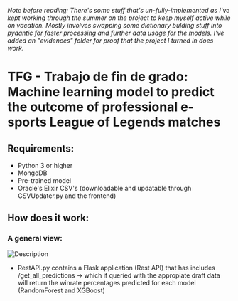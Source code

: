 *Note before reading: There's some stuff that's un-fully-implemented as I've kept working through the summer on the project to keep myself active while on vacation. Mostly involves swapping some dictionary bulding stuff into pydantic for faster processing and further data usage for the models. I've added an "evidences" folder for proof that the project I turned in does work.*

# TFG - Trabajo de fin de grado: Machine learning model to predict the outcome of professional e-sports League of Legends matches
## Requirements:
- Python 3 or higher
- MongoDB
- Pre-trained model
- Oracle's Elixir CSV's (downloadable and updatable through CSVUpdater.py and the frontend)
## How does it work:
### A general view:
![Description](images/basic_schema.png)

- RestAPI.py contains a Flask application (Rest API) that has includes /get_all_predictions -> which if queried with the appropiate draft data will return the winrate percentages predicted for each model (RandomForest and XGBoost)
  
